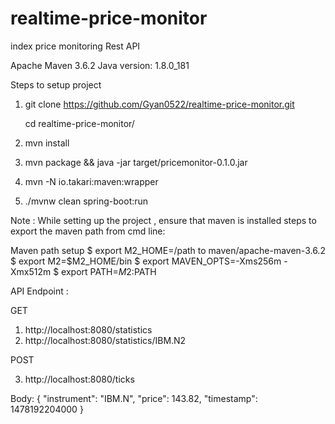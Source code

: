 # realtime-price-monitor
index price monitoring Rest API

Apache Maven 3.6.2 
Java version: 1.8.0_181

Steps to setup project

1. git clone https://github.com/Gyan0522/realtime-price-monitor.git

   cd realtime-price-monitor/

2. mvn install

3. mvn package && java -jar target/pricemonitor-0.1.0.jar

3. mvn -N io.takari:maven:wrapper

5. ./mvnw clean spring-boot:run


Note :
While setting up the project , ensure that maven is installed
steps to export the maven path from cmd line: 

Maven path setup 
$ export M2_HOME=/path to maven/apache-maven-3.6.2 
$ export M2=$M2_HOME/bin
$ export MAVEN_OPTS=-Xms256m -Xmx512m
$ export PATH=$M2:$PATH 

API Endpoint : 

GET
1. http://localhost:8080/statistics
2. http://localhost:8080/statistics/IBM.N2

POST

3. http://localhost:8080/ticks

Body:
      {
      "instrument": "IBM.N",
      "price": 143.82,
      "timestamp": 1478192204000
      }



